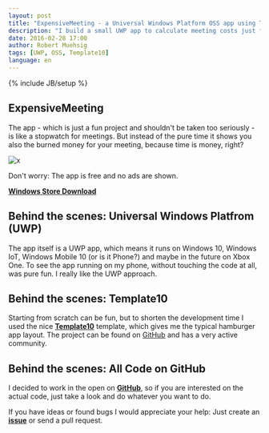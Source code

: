 ```yaml
---
layout: post
title: "ExpensiveMeeting - a Universal Windows Platform OSS app using Template10"
description: "I build a small UWP app to calculate meeting costs just for fun and its all OSS and live on GitHub."
date: 2016-02-28 17:00
author: Robert Muehsig
tags: [UWP, OSS, Template10]
language: en
---
```

{% include JB/setup %}

## ExpensiveMeeting 

The app - which is just a fun project and shouldn't be taken too seriously -  is like a stopwatch for meetings. 
But instead of the pure time it shows you also the burned money for your meeting, because time is money, right?

![x]({{BASE_PATH}}/assets/md-images/2016-02-28/app.png "ExpensiveMeeting app")		

Don't worry: The app is free and no ads are shown. 

__[Windows Store Download](https://www.microsoft.com/store/apps/9NBLGGH5PVW9)__

## Behind the scenes: Universal Windows Platfrom (UWP)

The app itself is a UWP app, which means it runs on Windows 10, Windows IoT, Windows Mobile 10 (or is it Phone?) and maybe in the future on Xbox One. 
To see the app running on my phone, without touching the code at all, was pure fun. I really like the UWP approach.

## Behind the scenes: Template10

Starting from scratch can be fun, but to shorten the development time I used the nice __[Template10](aka.ms/template10)__ template, which gives me the typical hamburger app layout. 
The project can be found on [GitHub](https://github.com/Windows-XAML/Template10) and has a very active community.

## Behind the scenes: All Code on GitHub

I decided to work in the open on __[GitHub](https://github.com/Code-Inside/ExpensiveMeeting)__, so if you are interested on the actual code, just take a look and do whatever you want to do. 

If you have ideas or found bugs I would appreciate your help:
Just create an __[issue](https://github.com/Code-Inside/ExpensiveMeeting/issues)__ or send a pull request.
